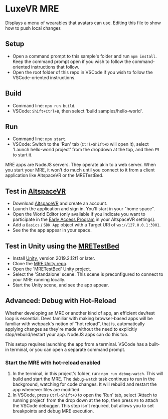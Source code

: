 # LuxeVR MRE

Displays a menu of wearables that avatars can use.
Editing this file to show how to push local changes

## Setup

- Open a command prompt to this sample's folder and run `npm install`. Keep the command prompt open if you wish to follow the command-oriented instructions that follow.
- Open the root folder of this repo in VSCode if you wish to follow the VSCode-oriented instructions.

## Build

- Command line: `npm run build`.
- VSCode: `Shift+Ctrl+B`, then select 'build samples/hello-world'.

## Run

- Command line: `npm start`.
- VSCode: Switch to the 'Run' tab (`Ctrl+Shift+D` will open it), select 'Launch hello-world project' from the dropdown at the top, and then `F5` to start it.

MRE apps are NodeJS servers. They operate akin to a web server. When you start your MRE, it won't do much until you connect to it from a client application like AltspaceVR or the MRETestBed.

## Test in [AltspaceVR](https://altvr.com)

- Download [AltspaceVR](https://altvr.com) and create an account.
- Launch the application and sign in. You'll start in your "home space".
- Open the World Editor (only available if you indicate you want to participate in the [Early Access Program](https://altvr.com/early-access-program/) in your AltspaceVR settings).
- Add a `Basics` / `SDK App` object with a Target URI of `ws://127.0.0.1:3901`.
- See the the app appear in your space.

## Test in Unity using the [MRETestBed](https://www.github.com/mixed-reality-extension-sdk-samples)

- Install [Unity](https://unity3d.com/get-unity/download), version 2019.2.12f1 or later.
- Clone the [MRE Unity repo](https://github.com/microsoft/mixed-reality-extension-unity).
- Open the 'MRETestBed' Unity project.
- Select the 'Standalone' scene. This scene is preconfigured to connect to your MRE running locally.
- Start the Unity scene, and see the app appear.

## Advanced: Debug with Hot-Reload

Whether developing an MRE or another kind of app, an efficient dev/test loop is essential. Devs familiar with making browser-based apps will be familiar with webpack's notion of "hot reload", that is, automatically applying changes as they're made without the need to explicitly stop/rebuild/restart your app. NodeJS apps can do this too.

This setup requires launching the app from a terminal. VSCode has a built-in terminal, or you can open a separate command prompt.

### Start the MRE with hot-reload enabled

1. In the terminal, in this project's folder, run: `npm run debug-watch`. This will build and start the MRE. The `debug-watch` task continues to run in the background, watching for code changes. It will rebuild and restart the app whenever files are modified.
2. In VSCode, press `Ctrl+Shift+D` to open the 'Run' tab, select 'Attach to running project' from the drop down at the top, then press `F5` to attach the VSCode debugger. This step isn't required, but allows you to set breakpoints and debug MRE execution.
